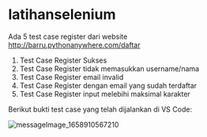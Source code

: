 # latihanselenium

Ada 5 test case register dari website http://barru.pythonanywhere.com/daftar

1. Test Case Register Sukses
2. Test Case Register tidak memasukkan username/nama
3. Test Case Register email invalid
4. Test Case Register dengan email yang sudah terdaftar
5. Test Case Register input melebihi maksimal karakter

Berikut bukti test case yang telah dijalankan di VS Code:

![messageImage_1658910567210](https://user-images.githubusercontent.com/75836241/181200927-fd0c20bc-8cce-483e-b6b6-012528c53e70.jpg)

